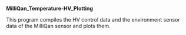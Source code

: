 **MilliQan_Temperature-HV_Plotting**

This program compiles the HV control data and the environment sensor data of the MilliQan sensor and plots them.
